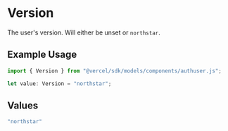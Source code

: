# Version

The user's version. Will either be unset or `northstar`.

## Example Usage

```typescript
import { Version } from "@vercel/sdk/models/components/authuser.js";

let value: Version = "northstar";
```

## Values

```typescript
"northstar"
```